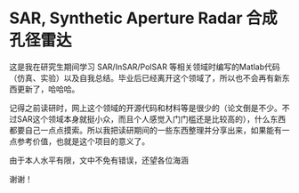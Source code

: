 # SAR, Synthetic Aperture Radar 合成孔径雷达

这是我在研究生期间学习 SAR/InSAR/PolSAR 等相关领域时编写的Matlab代码（仿真、实验）以及自我总结。毕业后已经离开这个领域了，所以也不会再有新东西更新了，哈哈哈。

记得之前读研时，网上这个领域的开源代码和材料等是很少的（论文倒是不少。不过SAR这个领域本身就挺小众，而且个人感觉入门门槛还是比较高的），什么东西都要自己一点点摸索。所以我把读研期间的一些东西整理并分享出来，如果能有一点参考价值，也就是这个项目的意义了。

由于本人水平有限，文中不免有错误，还望各位海涵

谢谢！
